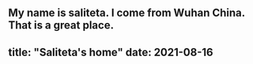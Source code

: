 My name is saliteta. I come from Wuhan China. That is a great place.
---
title: "Saliteta's home"
date: 2021-08-16
---
